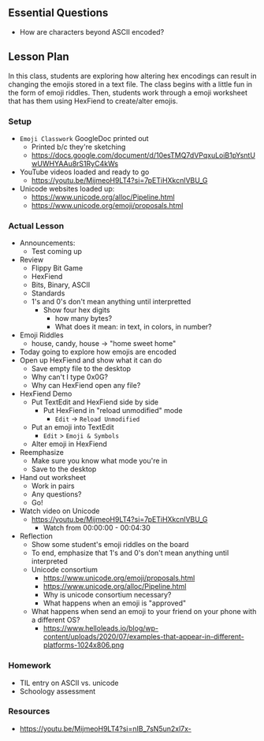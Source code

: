 ## Essential Questions

- How are characters beyond ASCII encoded?

## Lesson Plan

In this class, students are exploring how altering hex encodings can result
in changing the emojis stored in a text file. The class begins with a little
fun in the form of emoji riddles. Then, students work through a emoji worksheet
that has them using HexFiend to create/alter emojis.

### Setup

- `Emoji Classwork` GoogleDoc printed out
    - Printed b/c they're sketching
    - https://docs.google.com/document/d/10esTMQ7dVPqxuLoiB1pYsntUwUWHYAAu8rS1RyC4kWs
- YouTube videos loaded and ready to go
    - https://youtu.be/MijmeoH9LT4?si=7pETiHXkcnlVBU_G
- Unicode websites loaded up:
    - https://www.unicode.org/alloc/Pipeline.html
    - https://www.unicode.org/emoji/proposals.html 

### Actual Lesson

- Announcements:
    - Test coming up
- Review
    - Flippy Bit Game
    - HexFiend
    - Bits, Binary, ASCII
    - Standards
    - 1's and 0's don't mean anything until interpretted
        - Show four hex digits
            - how many bytes?
            - What does it mean: in text, in colors, in number?
- Emoji Riddles
    - house, candy, house -> "home sweet home"
- Today going to explore how emojis are encoded
- Open up HexFiend and show what it can do
    - Save empty file to the desktop
    - Why can't I type 0x0G?
    - Why can HexFiend open any file?
- HexFiend Demo
    - Put TextEdit and HexFiend side by side
        - Put HexFiend in "reload unmodified" mode
            - `Edit` -> `Reload Unmodified`
    - Put an emoji into TextEdit
        - `Edit` > `Emoji & Symbols`
    - Alter emoji in HexFiend
- Reemphasize
    - Make sure you know what mode you're in
    - Save to the desktop
- Hand out worksheet
    - Work in pairs
    - Any questions?
    - Go!
- Watch video on Unicode
    - https://youtu.be/MijmeoH9LT4?si=7pETiHXkcnlVBU_G
        - Watch from 00:00:00 - 00:04:30
- Reflection
    - Show some student's emoji riddles on the board
    - To end, emphasize that 1's and 0's don't mean anything until interpreted
    - Unicode consortium
        - https://www.unicode.org/emoji/proposals.html
        - https://www.unicode.org/alloc/Pipeline.html
        - Why is unicode consortium necessary?
        - What happens when an emoji is "approved"
    - What happens when send an emoji to your friend on your phone with a different OS?
        - https://www.helloleads.io/blog/wp-content/uploads/2020/07/examples-that-appear-in-different-platforms-1024x806.png

### Homework

- TIL entry on ASCII vs. unicode
- Schoology assessment

### Resources

- https://youtu.be/MijmeoH9LT4?si=nIB_7sN5un2xl7x-
